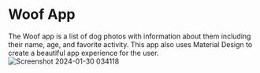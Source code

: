 # Woof App

The Woof app is a list of dog photos with information about them including their name, age, and favorite activity. This app also uses Material Design to create a beautiful app experience for the user.
![Screenshot 2024-01-30 034118](https://github.com/Raushan-CS/woof/assets/157723697/135dc853-5b1c-4f96-b675-e2e83f8b9427)
